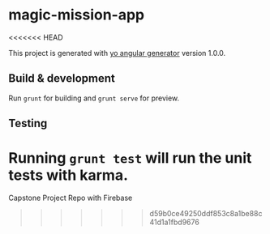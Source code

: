 # magic-mission-app
<<<<<<< HEAD

This project is generated with [yo angular generator](https://github.com/yeoman/generator-angular)
version 1.0.0.

## Build & development

Run `grunt` for building and `grunt serve` for preview.

## Testing

Running `grunt test` will run the unit tests with karma.
=======
Capstone Project Repo with Firebase 
>>>>>>> d59b0ce49250ddf853c8a1be88c41d1a1fbd9676
